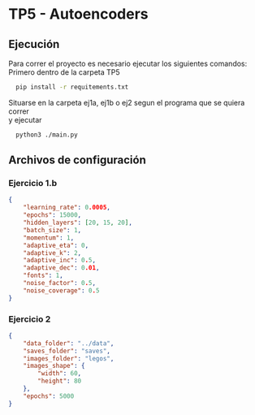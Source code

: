 
# TP5 - Autoencoders

## Ejecución

Para correr el proyecto es necesario ejecutar los siguientes comandos:
Primero dentro de la carpeta TP5
```bash
  pip install -r requitements.txt
```
  
Situarse en la carpeta ej1a, ej1b o ej2 segun el programa que se quiera correr  
y ejecutar

```bash
  python3 ./main.py
```


## Archivos de configuración

### Ejercicio 1.b
```json
{
    "learning_rate": 0.0005,
    "epochs": 15000,
    "hidden_layers": [20, 15, 20],
    "batch_size": 1,
    "momentum": 1,
    "adaptive_eta": 0,
    "adaptive_k": 2,
    "adaptive_inc": 0.5,
    "adaptive_dec": 0.01,
    "fonts": 1,
    "noise_factor": 0.5,
    "noise_coverage": 0.5
}
```

### Ejercicio 2
```json
{
    "data_folder": "../data",
    "saves_folder": "saves",
    "images_folder": "legos",
    "images_shape": {
        "width": 60,
        "height": 80
    },
    "epochs": 5000
}
```



